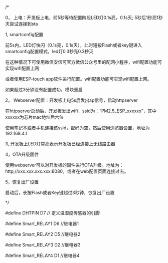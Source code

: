
/*

  0， 上电：开发板上电，前5秒等待配置阶段LED灯0.1s亮，0.1s灭; 5秒后1秒亮1秒灭尝试连接到sta
  
  1,  smartconfig配置
  
  前5s内，LED灯快闪（0.1s亮，0.1s灭），此时短按Flash或者key键进入smartconfig配置模式，led灯0.3秒亮0.3秒灭
  
  在这种情况下可使用微信安信可官方微信公众号里的配网小程序，wifi配置功能可实现wifi配置上网
  
  或者使用ESP-touch app软件进行配置。wifi配置功能可实现wifi配置上网。
  
  如果超过3分钟没有配置成功，模块重启
  
  2，  Webserver配置：开发板上电5s后发出ap信号，启动httpserver
  
  在httpserver启动后，开发板发出wifi，ssid为：“PM2.5_ESP_xxxxxx”，其中xxxxxx为芯片mac地址后六位
  
  使用笔记本或者手机连接该ssid，密码为空，然后使用浏览器设置，地址为192.168.4.1
  
  3,  开发板上LED灯常亮表示开发板已经连接上无线路由器
  
  4，OTA升级固件
  
  使用webserver可以对开发板的固件进行OTA升级。地址为：http;//xxx.xxx.xxx.xxx:8080，或者在web配置页面连接过去。
  
  5，恢复出厂设置
  
  启动后，长按Flash或者Key键超过3秒钟，恢复出厂设置
  
*/

#define DHTPIN D7         // 定义温湿度传感器的引脚

#define Smart_RELAY1 D6 //继电器1

#define Smart_RELAY2 D5 //继电器2

#define Smart_RELAY3 D2 //继电器3

#define Smart_RELAY4 D1 //继电器4








